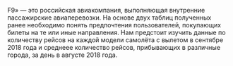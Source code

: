 F9» — это российская авиакомпания, выполняющая внутренние пассажирские авиаперевозки. На основе двух таблиц полученных ранее необходимо понять предпочтения пользователей, покупающих билеты на те или иные направления. Нам предстоит изучить данные по количеству рейсов на каждой модели самолёта с вылетом в сентябре 2018 года и среднеее количество рейсов, прибывающих в различные города, за день в августе 2018 года.

